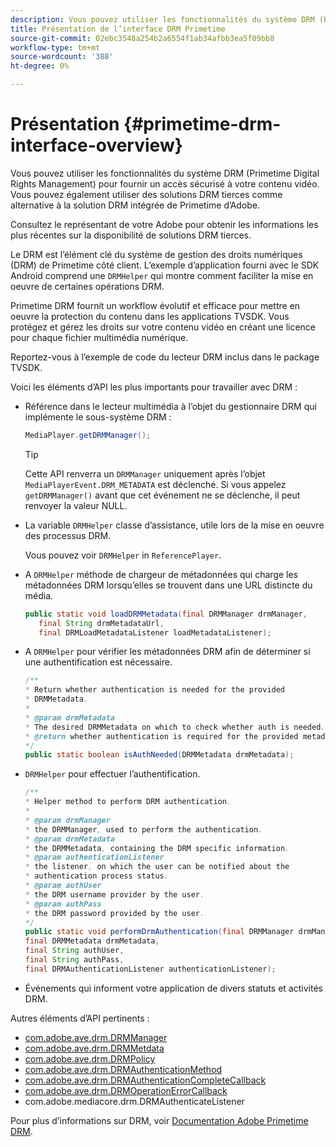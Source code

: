 ```yaml
---
description: Vous pouvez utiliser les fonctionnalités du système DRM (Primetime Digital Rights Management) pour fournir un accès sécurisé à votre contenu vidéo. Vous pouvez également utiliser des solutions DRM tierces comme alternative à la solution DRM intégrée de Primetime d’Adobe.
title: Présentation de l’interface DRM Primetime
source-git-commit: 02ebc3548a254b2a6554f1ab34afbb3ea5f09bb8
workflow-type: tm+mt
source-wordcount: '388'
ht-degree: 0%

---
```


# Présentation {#primetime-drm-interface-overview}

Vous pouvez utiliser les fonctionnalités du système DRM (Primetime Digital Rights Management) pour fournir un accès sécurisé à votre contenu vidéo. Vous pouvez également utiliser des solutions DRM tierces comme alternative à la solution DRM intégrée de Primetime d’Adobe.

<!--<a id="section_4DD54E085AB345FE9BE00865E56B28DB"></a>-->

Consultez le représentant de votre Adobe pour obtenir les informations les plus récentes sur la disponibilité de solutions DRM tierces.

Le DRM est l’élément clé du système de gestion des droits numériques (DRM) de Primetime côté client. L’exemple d’application fourni avec le SDK Android comprend une `DRMHelper` qui montre comment faciliter la mise en oeuvre de certaines opérations DRM.

Primetime DRM fournit un workflow évolutif et efficace pour mettre en oeuvre la protection du contenu dans les applications TVSDK. Vous protégez et gérez les droits sur votre contenu vidéo en créant une licence pour chaque fichier multimédia numérique.

Reportez-vous à l’exemple de code du lecteur DRM inclus dans le package TVSDK.

Voici les éléments d’API les plus importants pour travailler avec DRM :

* Référence dans le lecteur multimédia à l’objet du gestionnaire DRM qui implémente le sous-système DRM :

  ```java
  MediaPlayer.getDRMManager();
  ```

  >[!TIP]
  >
  >Cette API renverra un `DRMManager` uniquement après l’objet `MediaPlayerEvent.DRM_METADATA` est déclenché. Si vous appelez `getDRMManager()` avant que cet événement ne se déclenche, il peut renvoyer la valeur NULL.

* La variable `DRMHelper` classe d’assistance, utile lors de la mise en oeuvre des processus DRM.

  Vous pouvez voir `DRMHelper` in `ReferencePlayer`.

* A `DRMHelper` méthode de chargeur de métadonnées qui charge les métadonnées DRM lorsqu’elles se trouvent dans une URL distincte du média.

  ```java
  public static void loadDRMMetadata(final DRMManager drmManager,  
     final String drmMetadataUrl,  
     final DRMLoadMetadataListener loadMetadataListener);
  ```

* A `DRMHelper` pour vérifier les métadonnées DRM afin de déterminer si une authentification est nécessaire.

  ```java
  /** 
  * Return whether authentication is needed for the provided 
  * DRMMetadata. 
  * 
  * @param drmMetadata 
  * The desired DRMMetadata on which to check whether auth is needed. 
  * @return whether authentication is required for the provided metadata 
  */ 
  public static boolean isAuthNeeded(DRMMetadata drmMetadata);
  ```

* `DRMHelper` pour effectuer l’authentification.

  ```java
  /** 
  * Helper method to perform DRM authentication. 
  * 
  * @param drmManager 
  * the DRMManager, used to perform the authentication. 
  * @param drmMetadata 
  * the DRMMetadata, containing the DRM specific information. 
  * @param authenticationListener 
  * the listener, on which the user can be notified about the 
  * authentication process status. 
  * @param authUser 
  * the DRM username provider by the user. 
  * @param authPass 
  * the DRM password provided by the user. 
  */ 
  public static void performDrmAuthentication(final DRMManager drmManager,  
  final DRMMetadata drmMetadata,  
  final String authUser,  
  final String authPass,  
  final DRMAuthenticationListener authenticationListener);
  ```

* Événements qui informent votre application de divers statuts et activités DRM.

<!--<a id="section_899BD9061D484E1BBA46E84617C36867"></a>-->

Autres éléments d’API pertinents :

* [com.adobe.ave.drm.DRMManager](https://help.adobe.com/en_US/primetime/api/drm/com/adobe/ave/drm/DRMManager.html)
* [com.adobe.ave.drm.DRMMetdata](https://help.adobe.com/en_US/primetime/api/drm/com/adobe/ave/drm/DRMMetadata.html)
* [com.adobe.ave.drm.DRMPolicy](https://help.adobe.com/en_US/primetime/api/drm/com/adobe/ave/drm/DRMPolicy.html)
* [com.adobe.ave.drm.DRMAuthenticationMethod](https://help.adobe.com/en_US/primetime/api/drm/com/adobe/ave/drm/DRMAuthenticationMethod.html)
* [com.adobe.ave.drm.DRMAuthenticationCompleteCallback](https://help.adobe.com/en_US/primetime/api/drm/com/adobe/ave/drm/DRMAuthenticationCompleteCallback.html)
* [com.adobe.ave.drm.DRMOperationErrorCallback](https://help.adobe.com/en_US/primetime/api/drm/com/adobe/ave/drm/DRMOperationErrorCallback.html)
* com.adobe.mediacore.drm.DRMAuthenticateListener

<!-- 
Comment Type: draft
(https://help.adobe.com/en_US/primetime/api/psdk/javadoc_2.4/com/adobe/mediacore/drm/DRMAuthenticateListener.html)

-->
<!--<a id="section_F58941D68EB94A5EBD1C7454D2A1B17A"></a>-->

Pour plus d’informations sur DRM, voir [Documentation Adobe Primetime DRM](https://helpx.adobe.com/primetime/user-guide.html).
